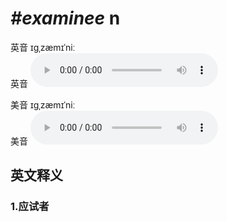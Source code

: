 # ***\#examinee*** n
英音 ɪɡˌzæmɪˈniː  
英音
<audio src="./media/examinee1_AAC.aac" controls="controls"></audio>

美音 ɪɡˌzæmɪˈniː  
美音
<audio src="./media/examinee2_AAC.aac" controls="controls"></audio>



  

英文释义
---
### 1.**应试者**  


